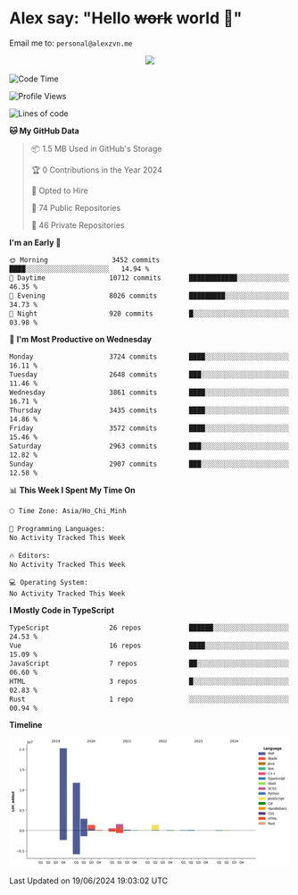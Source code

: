# Alex say: "Hello ~~work~~ world 🐾"
Email me to: `personal@alexzvn.me`


<p align=center>
  <a href="https://skillicons.dev">
    <img src="https://skillicons.dev/icons?i=ts,js,php,nodejs,bun,vue,nuxt,react,svelte,tauri,laravel,rust,mongodb,docker,electron,redis,rabbitmq,tailwind,git,cloudflare,elysia,mysql,nginx,rollupjs,sentry,ubuntu,yarn,html,css,vite" />
  </a>
</p>

<!--START_SECTION:waka-->
![Code Time](http://img.shields.io/badge/Code%20Time-1%2C066%20hrs%2055%20mins-blue)

![Profile Views](http://img.shields.io/badge/Profile%20Views-30-blue)

![Lines of code](https://img.shields.io/badge/From%20Hello%20World%20I%27ve%20Written-40.4%20million%20lines%20of%20code-blue)

**🐱 My GitHub Data** 

> 📦 1.5 MB Used in GitHub's Storage 
 > 
> 🏆 0 Contributions in the Year 2024
 > 
> 💼 Opted to Hire
 > 
> 📜 74 Public Repositories 
 > 
> 🔑 46 Private Repositories 
 > 
**I'm an Early 🐤** 

```text
🌞 Morning                3452 commits        ████░░░░░░░░░░░░░░░░░░░░░   14.94 % 
🌆 Daytime                10712 commits       ████████████░░░░░░░░░░░░░   46.35 % 
🌃 Evening                8026 commits        █████████░░░░░░░░░░░░░░░░   34.73 % 
🌙 Night                  920 commits         █░░░░░░░░░░░░░░░░░░░░░░░░   03.98 % 
```
📅 **I'm Most Productive on Wednesday** 

```text
Monday                   3724 commits        ████░░░░░░░░░░░░░░░░░░░░░   16.11 % 
Tuesday                  2648 commits        ███░░░░░░░░░░░░░░░░░░░░░░   11.46 % 
Wednesday                3861 commits        ████░░░░░░░░░░░░░░░░░░░░░   16.71 % 
Thursday                 3435 commits        ████░░░░░░░░░░░░░░░░░░░░░   14.86 % 
Friday                   3572 commits        ████░░░░░░░░░░░░░░░░░░░░░   15.46 % 
Saturday                 2963 commits        ███░░░░░░░░░░░░░░░░░░░░░░   12.82 % 
Sunday                   2907 commits        ███░░░░░░░░░░░░░░░░░░░░░░   12.58 % 
```


📊 **This Week I Spent My Time On** 

```text
🕑︎ Time Zone: Asia/Ho_Chi_Minh

💬 Programming Languages: 
No Activity Tracked This Week

🔥 Editors: 
No Activity Tracked This Week

💻 Operating System: 
No Activity Tracked This Week
```

**I Mostly Code in TypeScript** 

```text
TypeScript               26 repos            ██████░░░░░░░░░░░░░░░░░░░   24.53 % 
Vue                      16 repos            ████░░░░░░░░░░░░░░░░░░░░░   15.09 % 
JavaScript               7 repos             ██░░░░░░░░░░░░░░░░░░░░░░░   06.60 % 
HTML                     3 repos             █░░░░░░░░░░░░░░░░░░░░░░░░   02.83 % 
Rust                     1 repo              ░░░░░░░░░░░░░░░░░░░░░░░░░   00.94 % 
```



**Timeline**

![Lines of Code chart](https://raw.githubusercontent.com/alexzvn/alexzvn/main/assets/bar_graph.png)


 Last Updated on 19/06/2024 19:03:02 UTC
<!--END_SECTION:waka-->
